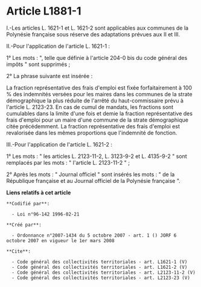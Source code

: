 # Article L1881-1

I.-Les articles L. 1621-1 et L. 1621-2 sont applicables aux communes de la Polynésie française sous réserve des adaptations
prévues aux II et III. 

II.-Pour l'application de l'article L. 1621-1 : 

1° Les mots : ", telle que définie à l'article 204-0 bis du code général des impôts " sont supprimés ; 

2° La phrase suivante est insérée : 

La fraction représentative des frais d'emploi est fixée forfaitairement à 100 % des indemnités versées pour les maires dans
les communes de la strate démographique la plus réduite de l'arrêté du haut-commissaire prévu à l'article L. 2123-23. En cas
de cumul de mandats, les fractions sont cumulables dans la limite d'une fois et demie la fraction représentative des frais
d'emploi pour un maire d'une commune de la strate démographique citée précédemment. La fraction représentative des frais
d'emploi est revalorisée dans les mêmes proportions que l'indemnité de fonction. 

III.-Pour l'application de l'article L. 1621-2 : 

1° Les mots : " les articles L. 2123-11-2, L. 3123-9-2 et L. 4135-9-2 " sont remplacés par les mots : " l'article L.
2123-11-2 " ; 

2° Après les mots : " Journal officiel " sont insérés les mots : " de la République française et au Journal officiel de la
Polynésie française ".

**Liens relatifs à cet article**

	**Codifié par**:

	  - Loi n°96-142 1996-02-21

	**Créé par**:

	  - Ordonnance n°2007-1434 du 5 octobre 2007 - art. 1 () JORF 6 octobre 2007 en vigueur le 1er mars 2008

	**Cite**:

	  - Code général des collectivités territoriales - art. L1621-1 (V)
	  - Code général des collectivités territoriales - art. L1621-2 (V)
	  - Code général des collectivités territoriales - art. L2123-11-2 (V)
	  - Code général des collectivités territoriales - art. L2123-23 (V)
